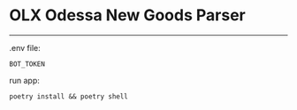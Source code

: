 # OLX Odessa New Goods Parser
---
.env file:
```
BOT_TOKEN
```

run app:

```
poetry install && poetry shell
```